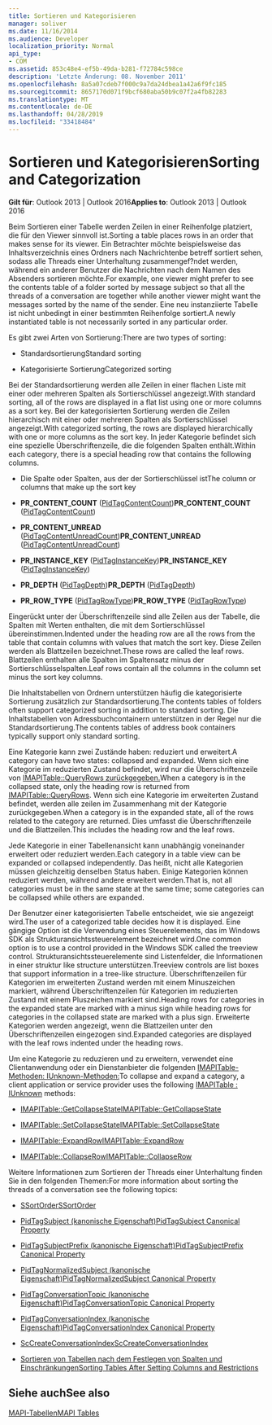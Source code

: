 ```yaml
---
title: Sortieren und Kategorisieren
manager: soliver
ms.date: 11/16/2014
ms.audience: Developer
localization_priority: Normal
api_type:
- COM
ms.assetid: 853c48e4-ef5b-49da-b281-f72784c598ce
description: 'Letzte Änderung: 08. November 2011'
ms.openlocfilehash: 8a5a07cdeb7f000c9a7da24dbea1a42a6f9fc185
ms.sourcegitcommit: 8657170d071f9bcf680aba50b9c07f2a4fb82283
ms.translationtype: MT
ms.contentlocale: de-DE
ms.lasthandoff: 04/28/2019
ms.locfileid: "33418484"
---
```

# <a name="sorting-and-categorization"></a><span data-ttu-id="67398-103">Sortieren und Kategorisieren</span><span class="sxs-lookup"><span data-stu-id="67398-103">Sorting and Categorization</span></span>

 
  
<span data-ttu-id="67398-104">**Gilt für**: Outlook 2013 | Outlook 2016</span><span class="sxs-lookup"><span data-stu-id="67398-104">**Applies to**: Outlook 2013 | Outlook 2016</span></span> 
  
<span data-ttu-id="67398-105">Beim Sortieren einer Tabelle werden Zeilen in einer Reihenfolge platziert, die für den Viewer sinnvoll ist.</span><span class="sxs-lookup"><span data-stu-id="67398-105">Sorting a table places rows in an order that makes sense for its viewer.</span></span> <span data-ttu-id="67398-106">Ein Betrachter möchte beispielsweise das Inhaltsverzeichnis eines Ordners nach Nachrichtenbe betreff sortiert sehen, sodass alle Threads einer Unterhaltung zusammengef?ndet werden, während ein anderer Benutzer die Nachrichten nach dem Namen des Absenders sortieren möchte.</span><span class="sxs-lookup"><span data-stu-id="67398-106">For example, one viewer might prefer to see the contents table of a folder sorted by message subject so that all the threads of a conversation are together while another viewer might want the messages sorted by the name of the sender.</span></span> <span data-ttu-id="67398-107">Eine neu instanziierte Tabelle ist nicht unbedingt in einer bestimmten Reihenfolge sortiert.</span><span class="sxs-lookup"><span data-stu-id="67398-107">A newly instantiated table is not necessarily sorted in any particular order.</span></span> 
  
<span data-ttu-id="67398-108">Es gibt zwei Arten von Sortierung:</span><span class="sxs-lookup"><span data-stu-id="67398-108">There are two types of sorting:</span></span>
  
- <span data-ttu-id="67398-109">Standardsortierung</span><span class="sxs-lookup"><span data-stu-id="67398-109">Standard sorting</span></span>
    
- <span data-ttu-id="67398-110">Kategorisierte Sortierung</span><span class="sxs-lookup"><span data-stu-id="67398-110">Categorized sorting</span></span> 
    
<span data-ttu-id="67398-111">Bei der Standardsortierung werden alle Zeilen in einer flachen Liste mit einer oder mehreren Spalten als Sortierschlüssel angezeigt.</span><span class="sxs-lookup"><span data-stu-id="67398-111">With standard sorting, all of the rows are displayed in a flat list using one or more columns as a sort key.</span></span> <span data-ttu-id="67398-112">Bei der kategorisierten Sortierung werden die Zeilen hierarchisch mit einer oder mehreren Spalten als Sortierschlüssel angezeigt.</span><span class="sxs-lookup"><span data-stu-id="67398-112">With categorized sorting, the rows are displayed hierarchically with one or more columns as the sort key.</span></span> <span data-ttu-id="67398-113">In jeder Kategorie befindet sich eine spezielle Überschriftenzeile, die die folgenden Spalten enthält.</span><span class="sxs-lookup"><span data-stu-id="67398-113">Within each category, there is a special heading row that contains the following columns.</span></span>
  
- <span data-ttu-id="67398-114">Die Spalte oder Spalten, aus der der Sortierschlüssel ist</span><span class="sxs-lookup"><span data-stu-id="67398-114">The column or columns that make up the sort key</span></span>
    
- <span data-ttu-id="67398-115">**PR_CONTENT_COUNT** ([PidTagContentCount](pidtagcontentcount-canonical-property.md))</span><span class="sxs-lookup"><span data-stu-id="67398-115">**PR_CONTENT_COUNT** ([PidTagContentCount](pidtagcontentcount-canonical-property.md))</span></span>
    
- <span data-ttu-id="67398-116">**PR_CONTENT_UNREAD** ([PidTagContentUnreadCount](pidtagcontentunreadcount-canonical-property.md))</span><span class="sxs-lookup"><span data-stu-id="67398-116">**PR_CONTENT_UNREAD** ([PidTagContentUnreadCount](pidtagcontentunreadcount-canonical-property.md))</span></span>
    
- <span data-ttu-id="67398-117">**PR_INSTANCE_KEY** ([PidTagInstanceKey](pidtaginstancekey-canonical-property.md))</span><span class="sxs-lookup"><span data-stu-id="67398-117">**PR_INSTANCE_KEY** ([PidTagInstanceKey](pidtaginstancekey-canonical-property.md))</span></span>
    
- <span data-ttu-id="67398-118">**PR_DEPTH** ([PidTagDepth](pidtagdepth-canonical-property.md))</span><span class="sxs-lookup"><span data-stu-id="67398-118">**PR_DEPTH** ([PidTagDepth](pidtagdepth-canonical-property.md))</span></span>
    
- <span data-ttu-id="67398-119">**PR_ROW_TYPE** ([PidTagRowType](pidtagrowtype-canonical-property.md))</span><span class="sxs-lookup"><span data-stu-id="67398-119">**PR_ROW_TYPE** ([PidTagRowType](pidtagrowtype-canonical-property.md))</span></span> 
    
<span data-ttu-id="67398-120">Eingerückt unter der Überschriftenzeile sind alle Zeilen aus der Tabelle, die Spalten mit Werten enthalten, die mit dem Sortierschlüssel übereinstimmen.</span><span class="sxs-lookup"><span data-stu-id="67398-120">Indented under the heading row are all the rows from the table that contain columns with values that match the sort key.</span></span> <span data-ttu-id="67398-121">Diese Zeilen werden als Blattzeilen bezeichnet.</span><span class="sxs-lookup"><span data-stu-id="67398-121">These rows are called the leaf rows.</span></span> <span data-ttu-id="67398-122">Blattzeilen enthalten alle Spalten im Spaltensatz minus der Sortierschlüsselspalten.</span><span class="sxs-lookup"><span data-stu-id="67398-122">Leaf rows contain all the columns in the column set minus the sort key columns.</span></span> 
  
<span data-ttu-id="67398-123">Die Inhaltstabellen von Ordnern unterstützen häufig die kategorisierte Sortierung zusätzlich zur Standardsortierung.</span><span class="sxs-lookup"><span data-stu-id="67398-123">The contents tables of folders often support categorized sorting in addition to standard sorting.</span></span> <span data-ttu-id="67398-124">Die Inhaltstabellen von Adressbuchcontainern unterstützen in der Regel nur die Standardsortierung.</span><span class="sxs-lookup"><span data-stu-id="67398-124">The contents tables of address book containers typically support only standard sorting.</span></span> 
  
<span data-ttu-id="67398-125">Eine Kategorie kann zwei Zustände haben: reduziert und erweitert.</span><span class="sxs-lookup"><span data-stu-id="67398-125">A category can have two states: collapsed and expanded.</span></span> <span data-ttu-id="67398-126">Wenn sich eine Kategorie im reduzierten Zustand befindet, wird nur die Überschriftenzeile von [IMAPITable::QueryRows zurückgegeben.](imapitable-queryrows.md)</span><span class="sxs-lookup"><span data-stu-id="67398-126">When a category is in the collapsed state, only the heading row is returned from [IMAPITable::QueryRows](imapitable-queryrows.md).</span></span> <span data-ttu-id="67398-127">Wenn sich eine Kategorie im erweiterten Zustand befindet, werden alle zeilen im Zusammenhang mit der Kategorie zurückgegeben.</span><span class="sxs-lookup"><span data-stu-id="67398-127">When a category is in the expanded state, all of the rows related to the category are returned.</span></span> <span data-ttu-id="67398-128">Dies umfasst die Überschriftenzeile und die Blattzeilen.</span><span class="sxs-lookup"><span data-stu-id="67398-128">This includes the heading row and the leaf rows.</span></span> 
  
<span data-ttu-id="67398-129">Jede Kategorie in einer Tabellenansicht kann unabhängig voneinander erweitert oder reduziert werden.</span><span class="sxs-lookup"><span data-stu-id="67398-129">Each category in a table view can be expanded or collapsed independently.</span></span> <span data-ttu-id="67398-130">Das heißt, nicht alle Kategorien müssen gleichzeitig denselben Status haben. Einige Kategorien können reduziert werden, während andere erweitert werden.</span><span class="sxs-lookup"><span data-stu-id="67398-130">That is, not all categories must be in the same state at the same time; some categories can be collapsed while others are expanded.</span></span> 
  
<span data-ttu-id="67398-131">Der Benutzer einer kategorisierten Tabelle entscheidet, wie sie angezeigt wird.</span><span class="sxs-lookup"><span data-stu-id="67398-131">The user of a categorized table decides how it is displayed.</span></span> <span data-ttu-id="67398-132">Eine gängige Option ist die Verwendung eines Steuerelements, das im Windows SDK als Strukturansichtssteuerelement bezeichnet wird.</span><span class="sxs-lookup"><span data-stu-id="67398-132">One common option is to use a control provided in the Windows SDK called the treeview control.</span></span> <span data-ttu-id="67398-133">Strukturansichtssteuerelemente sind Listenfelder, die Informationen in einer struktur like structure unterstützen.</span><span class="sxs-lookup"><span data-stu-id="67398-133">Treeview controls are list boxes that support information in a tree-like structure.</span></span> <span data-ttu-id="67398-134">Überschriftenzeilen für Kategorien im erweiterten Zustand werden mit einem Minuszeichen markiert, während Überschriftenzeilen für Kategorien im reduzierten Zustand mit einem Pluszeichen markiert sind.</span><span class="sxs-lookup"><span data-stu-id="67398-134">Heading rows for categories in the expanded state are marked with a minus sign while heading rows for categories in the collapsed state are marked with a plus sign.</span></span> <span data-ttu-id="67398-135">Erweiterte Kategorien werden angezeigt, wenn die Blattzeilen unter den Überschriftenzeilen eingezogen sind.</span><span class="sxs-lookup"><span data-stu-id="67398-135">Expanded categories are displayed with the leaf rows indented under the heading rows.</span></span> 
  
<span data-ttu-id="67398-136">Um eine Kategorie zu reduzieren und zu erweitern, verwendet eine Clientanwendung oder ein Dienstanbieter die folgenden [IMAPITable-Methoden: IUnknown-Methoden:](imapitableiunknown.md)</span><span class="sxs-lookup"><span data-stu-id="67398-136">To collapse and expand a category, a client application or service provider uses the following [IMAPITable : IUnknown](imapitableiunknown.md) methods:</span></span> 
  
- [<span data-ttu-id="67398-137">IMAPITable::GetCollapseState</span><span class="sxs-lookup"><span data-stu-id="67398-137">IMAPITable::GetCollapseState</span></span>](imapitable-getcollapsestate.md)
    
- [<span data-ttu-id="67398-138">IMAPITable::SetCollapseState</span><span class="sxs-lookup"><span data-stu-id="67398-138">IMAPITable::SetCollapseState</span></span>](imapitable-setcollapsestate.md)
    
- [<span data-ttu-id="67398-139">IMAPITable::ExpandRow</span><span class="sxs-lookup"><span data-stu-id="67398-139">IMAPITable::ExpandRow</span></span>](imapitable-expandrow.md)
    
- [<span data-ttu-id="67398-140">IMAPITable::CollapseRow</span><span class="sxs-lookup"><span data-stu-id="67398-140">IMAPITable::CollapseRow</span></span>](imapitable-collapserow.md)
    
<span data-ttu-id="67398-141">Weitere Informationen zum Sortieren der Threads einer Unterhaltung finden Sie in den folgenden Themen:</span><span class="sxs-lookup"><span data-stu-id="67398-141">For more information about sorting the threads of a conversation see the following topics:</span></span>
  
- [<span data-ttu-id="67398-142">SSortOrder</span><span class="sxs-lookup"><span data-stu-id="67398-142">SSortOrder</span></span>](ssortorder.md)
    
- [<span data-ttu-id="67398-143">PidTagSubject (kanonische Eigenschaft)</span><span class="sxs-lookup"><span data-stu-id="67398-143">PidTagSubject Canonical Property</span></span>](pidtagsubject-canonical-property.md)
    
- [<span data-ttu-id="67398-144">PidTagSubjectPrefix (kanonische Eigenschaft)</span><span class="sxs-lookup"><span data-stu-id="67398-144">PidTagSubjectPrefix Canonical Property</span></span>](pidtagsubjectprefix-canonical-property.md)
    
- [<span data-ttu-id="67398-145">PidTagNormalizedSubject (kanonische Eigenschaft)</span><span class="sxs-lookup"><span data-stu-id="67398-145">PidTagNormalizedSubject Canonical Property</span></span>](pidtagnormalizedsubject-canonical-property.md)
    
- [<span data-ttu-id="67398-146">PidTagConversationTopic (kanonische Eigenschaft)</span><span class="sxs-lookup"><span data-stu-id="67398-146">PidTagConversationTopic Canonical Property</span></span>](pidtagconversationtopic-canonical-property.md)
    
- [<span data-ttu-id="67398-147">PidTagConversationIndex (kanonische Eigenschaft)</span><span class="sxs-lookup"><span data-stu-id="67398-147">PidTagConversationIndex Canonical Property</span></span>](pidtagconversationindex-canonical-property.md)
    
- [<span data-ttu-id="67398-148">ScCreateConversationIndex</span><span class="sxs-lookup"><span data-stu-id="67398-148">ScCreateConversationIndex</span></span>](sccreateconversationindex.md)
    
- [<span data-ttu-id="67398-149">Sortieren von Tabellen nach dem Festlegen von Spalten und Einschränkungen</span><span class="sxs-lookup"><span data-stu-id="67398-149">Sorting Tables After Setting Columns and Restrictions</span></span>](sorting-tables-after-setting-columns-and-restrictions.md)
    
## <a name="see-also"></a><span data-ttu-id="67398-150">Siehe auch</span><span class="sxs-lookup"><span data-stu-id="67398-150">See also</span></span>



[<span data-ttu-id="67398-151">MAPI-Tabellen</span><span class="sxs-lookup"><span data-stu-id="67398-151">MAPI Tables</span></span>](mapi-tables.md)

